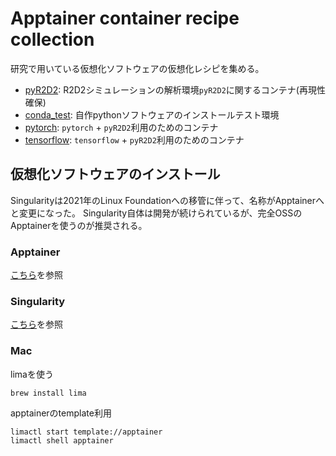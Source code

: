 # Apptainer container recipe collection

研究で用いている仮想化ソフトウェアの仮想化レシピを集める。

- [pyR2D2](pyR2D2/README.md): R2D2シミュレーションの解析環境`pyR2D2`に関するコンテナ(再現性確保)
- [conda_test](conda_test/README.md): 自作pythonソフトウェアのインストールテスト環境
- [pytorch](pytorch/README.md): `pytorch` + `pyR2D2`利用のためのコンテナ
- [tensorflow](tensorflow): `tensorflow` + `pyR2D2`利用のためのコンテナ


## 仮想化ソフトウェアのインストール

Singularityは2021年のLinux Foundationへの移管に伴って、名称がApptainerへと変更になった。
Singularity自体は開発が続けられているが、完全OSSのApptainerを使うのが推奨される。

### Apptainer

[こちら](https://github.com/apptainer/apptainer/blob/main/INSTALL.md)を参照

### Singularity

[こちら](https://github.com/sylabs/singularity/blob/main/INSTALL.md)を参照

### Mac

limaを使う
```
brew install lima
```

apptainerのtemplate利用
```
limactl start template://apptainer
limactl shell apptainer
```